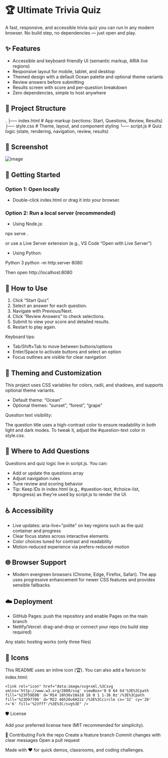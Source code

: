 # 🏆 Ultimate Trivia Quiz

A fast, responsive, and accessible trivia quiz you can run in any modern browser. No build step, no dependencies — just open and play.

## ✨ Features

- Accessible and keyboard-friendly UI (semantic markup, ARIA live regions)
- Responsive layout for mobile, tablet, and desktop
- Themed design with a default Ocean palette and optional theme variants
- Review answers before submitting
- Results screen with score and per-question breakdown
- Zero dependencies, simple to host anywhere

## 📁 Project Structure

. ├── index.html # App markup (sections: Start, Questions, Review, Results) ├── style.css # Theme, layout, and component styling └── script.js # Quiz logic (state, rendering, navigation, review, results)

## 📸 Screenshot

![image](https://github.com/Mdsaif4363/Quiz-App/blob/cff2c0bb65a42d69216dc88222bbd4f2f32305f5/Screenshot%202025-08-28%20004245.png)

## 🚀 Getting Started

### Option 1: Open locally

- Double-click index.html or drag it into your browser.

### Option 2: Run a local server (recommended)

- Using Node.js:

npx serve .

or use a Live Server extension (e.g., VS Code “Open with Live Server”)

- Using Python:

Python 3
python -m http.server 8080

Then open http://localhost:8080

## 🧭 How to Use

1. Click “Start Quiz”.
2. Select an answer for each question.
3. Navigate with Previous/Next.
4. Click “Review Answers” to check selections.
5. Submit to view your score and detailed results.
6. Restart to play again.

Keyboard tips:

- Tab/Shift+Tab to move between buttons/options
- Enter/Space to activate buttons and select an option
- Focus outlines are visible for clear navigation

## 🎨 Theming and Customization

This project uses CSS variables for colors, radii, and shadows, and supports optional theme variants.

- Default theme: “Ocean”
- Optional themes: “sunset”, “forest”, “grape”

Question text visibility:

The question title uses a high-contrast color to ensure readability in both light and dark modes. To tweak it, adjust the #question-text color in style.css.

## 🔧 Where to Add Questions

Questions and quiz logic live in script.js. You can:

- Add or update the questions array
- Adjust navigation rules
- Tune review and scoring behavior
- Tip: Keep IDs in index.html (e.g., #question-text, #choice-list, #progress) as they’re used by script.js to render the UI.

## ♿ Accessibility

- Live updates: aria-live="polite" on key regions such as the quiz container and progress
- Clear focus states across interactive elements
- Color choices tuned for contrast and readability
- Motion-reduced experience via prefers-reduced-motion

## 🌐 Browser Support

- Modern evergreen browsers (Chrome, Edge, Firefox, Safari). The app uses progressive enhancement for newer CSS features and provides sensible fallbacks.

## ☁️ Deployment

- GitHub Pages: push the repository and enable Pages on the main branch
- Netlify/Vercel: drag-and-drop or connect your repo (no build step required)
  
Any static hosting works (only three files)

## 🧩 Icons

This README uses an inline icon (🏆). You can also add a favicon to index.html:
```
<link rel="icon" href="data:image/svg+xml,%3Csvg xmlns='http://www.w3.org/2000/svg' viewBox='0 0 64 64'%3E%3Cpath fill='%23F59E0B' d='M14 10h36v10a18 18 0 1 1-36 0z'/%3E%3Cpath fill='%23D97706' d='M22 46h20v6H22z'/%3E%3Ccircle cx='32' cy='26' r='6' fill='%23fff'/%3E%3C/svg%3E" />
```
🛡️ License

Add your preferred license here (MIT recommended for simplicity).

🤝 Contributing
Fork the repo
Create a feature branch
Commit changes with clear messages
Open a pull request

Made with ❤️ for quick demos, classrooms, and coding challenges.
